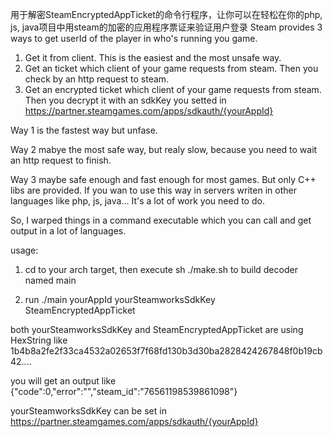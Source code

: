 用于解密SteamEncryptedAppTicket的命令行程序，让你可以在轻松在你的php, js, java项目中用steam的加密的应用程序票证来验证用户登录
Steam provides 3 ways to get userId of the player in who's running you game.
1. Get it from client. This is the easiest and the most unsafe way.
2. Get an ticket which client of your game requests from steam. Then you check by an http request to steam.
3. Get an encrypted ticket which client of your game requests from steam. Then you decrypt it with an sdkKey you setted in https://partner.steamgames.com/apps/sdkauth/{yourAppId}

Way 1 is the fastest way but unfase.

Way 2 mabye the most safe way, but realy slow, because you need to wait an http request to finish.

Way 3 maybe safe enough and fast enough for most games. But only C++ libs are provided. If you wan to use this way in servers writen in other languages like php, js, java... It's a lot of work you need to do.

So, I warped things in a command executable which you can call and get output in a lot of languages.

usage:

1. cd to your arch target, then execute sh ./make.sh to build decoder named main

2. run ./main yourAppId yourSteamworksSdkKey SteamEncryptedAppTicket

both yourSteamworksSdkKey and SteamEncryptedAppTicket are using HexString like 1b4b8a2fe2f33ca4532a02653f7f68fd130b3d30ba2828424267848f0b19cb42....

you will get an output like {"code":0,"error":"","steam_id":"76561198539861098"}

yourSteamworksSdkKey can be set in https://partner.steamgames.com/apps/sdkauth/{yourAppId}
